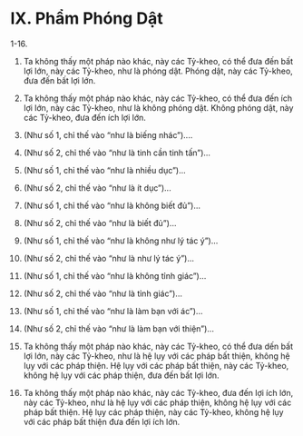 # IX. Phẩm Phóng Dật

1-16.

1. Ta không thấy một pháp nào khác, này các Tỷ-kheo, có thể đưa đến bất lợi lớn, này các Tỷ-kheo, như
là phóng dật. Phóng dật, này các Tỷ-kheo, đưa đến bất lợi lớn.

2. Ta không thấy một pháp nào khác, này các Tỷ-kheo, có thể đưa đến ích lợi lớn, này các Tỷ-kheo, như
là không phóng dật. Không phóng dật, này các Tỷ-kheo, đưa đến ích lợi lớn.
3. (Như số 1, chỉ thế vào “như là biếng nhác”)....

4. (Như số 2, chỉ thế vào “như là tinh cần tinh tấn”)...

5. (Như số 1, chỉ thế vào “như là nhiều dục”)...

6. (Như số 2, chỉ thế vào “như là ít dục”)...

7. (Như số 1, chỉ thế vào “như là không biết đủ”)...

8. (Như số 2, chỉ thế vào “như là biết đủ”)...

9. (Như số 1, chỉ thế vào “như là không như lý tác ý”)...

10. (Như số 2, chỉ thế vào “như là như lý tác ý”)...

11. (Như số 1, chỉ thế vào “như là không tỉnh giác”)...

12. (Như số 2, chỉ thế vào “như là tỉnh giác”)...

13. (Như số 1, chỉ thế vào “như là làm bạn với ác”)...

14. (Như số 2, chỉ thế vào “như là làm bạn với thiện”)...

15. Ta không thấy một pháp nào khác, này các Tỷ-kheo, có thể đưa dến bất lợi lớn, này các Tỷ-kheo,
như là hệ lụy với các pháp bất thiện, không hệ lụy với các pháp thiện. Hệ lụy với các pháp bất thiện, này
các Tỷ-kheo, không hệ lụy với các pháp thiện, đưa đến bất lợi lớn.

16. Ta không thấy một pháp nào khác, này các Tỷ-kheo, đưa đến lợi ích lớn, này các Tỷ-kheo, như là hệ
lụy với các pháp thiện, không hệ lụy với các pháp bất thiện. Hệ lụy các pháp thiện, này các Tỷ-kheo,
không hệ lụy với các pháp bất thiện đưa đến lợi ích lớn.

